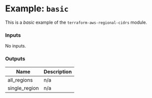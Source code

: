 # Example: `basic`

This is a _basic_ example of the `terraform-aws-regional-cidrs` module.

<!-- BEGIN_TF_DOCS -->
### Inputs

No inputs.

### Outputs

| Name | Description |
|------|-------------|
| all_regions | n/a |
| single_region | n/a |
<!-- END_TF_DOCS -->
